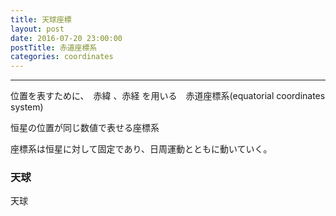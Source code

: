 ```yaml
---
title: 天球座標
layout: post
date: 2016-07-20 23:00:00
postTitle: 赤道座標系
categories: coordinates
---
```


-------

位置を表すために、　赤緯 、赤経 を用いる　赤道座標系(equatorial coordinates system)

恒星の位置が同じ数値で表せる座標系

座標系は恒星に対して固定であり、日周運動とともに動いていく。

### 天球
<div id="canvas"></div>

天球


<pre>
</pre>


<script src="//code.jquery.com/jquery-1.11.3.js"></script>
<script src="{{site.url}}/js/three.js"></script>
<script src="{{site.url}}/js/GeometryUtils.js"></script>
<script src="https://dl.dropboxusercontent.com/u/3587259/Code/Threejs/OrbitControls.js"></script>
<script src="https://cdn.rawgit.com/google/code-prettify/master/loader/run_prettify.js?skin=sons-of-obsidian"></script>
<script type="text/javascript">
var $window = $(window)
  // make code pretty
  $('pre').addClass('prettyprint');
  $('pre').css({"background":"#111",
                 "font-size":"1.05em",
                    "border":"0px"}
                );
  $('code').css({"font-size":"1.05em","color":"#f00"});
  $('canvas').css({"background":"#fff"});

var height = 500,
    width  = 700;

var proc1 = function(){

  // シーン追加
  var scene = new THREE.Scene();
  
  // カメラを追加
  var camera = new THREE.OrthographicCamera(  width / - 2, width / 2, height / 2, height / - 2, 1, 10000 );
  camera.position.z = 1000;

  // ライト追加
  var dirLight = new THREE.DirectionalLight(0x00ffff, 1);
  dirLight.position.set(0, 0, 1000);
  scene.add(dirLight);
  var dirLight = new THREE.DirectionalLight(0x00ffff, 1);
  dirLight.position.set(0, 0, -1000);
  scene.add(dirLight);
  var ambLight = new THREE.AmbientLight(0xffff00, 1.0);
  scene.add(ambLight);

  // renderer 追加
  var renderer = new THREE.WebGLRenderer();
  renderer.setSize( width, height );
  document.getElementById("canvas").appendChild( renderer.domElement );

  // control追加
  controls = new THREE.OrbitControls(camera, renderer.domElement);
  console.log(controls);
  // オブジェクト追加
  var group = new THREE.Group();
  
  // Celestial Sphere
  var geometry = new THREE.SphereGeometry( 200, 32, 32 );
  var material = new THREE.MeshLambertMaterial( {
    color: 0x00aaff,
    transparent: true,
    opacity: 0.3
  } );
  var shape = new THREE.Mesh( geometry, material );
  group.add( shape );

  // Earth
  var geometry = new THREE.SphereGeometry( 20, 32, 32 );
  var material = new THREE.MeshLambertMaterial( {
    color: 0x00ff00,
    transparent: false,
    opacity: 0.8
  } );
  var shape = new THREE.Mesh( geometry, material );
  group.add( shape );

  var geometry = new THREE.RingGeometry( 190, 200, 32 );
  var material = new THREE.MeshLambertMaterial( {
    color: 0xffff00
  } );
 
  var shape = new THREE.Mesh( geometry, material );
  group.add( shape );
  
  var shape2 = new THREE.Mesh( geometry, material );
  shape2.rotation.x = Math.PI;
  group.add( shape2 );

  var material = new THREE.LineBasicMaterial({
        color: 0xff00ff
    });
  var geometry = new THREE.Geometry();
  geometry.vertices.push(new THREE.Vector3(0, 0, 200));
  geometry.vertices.push(new THREE.Vector3(0, 0, -200));
  var shape = new THREE.Line( geometry, material );
  group.add( shape );



  // 文字
  var loader = new THREE.FontLoader();
  var font;
  loader.load( '{{site.url}}/fonts/helvetiker_regular.typeface.json',   
    function ( response ) {
      font = response;
      var text = "P";
      var textGeo = new THREE.TextGeometry( text, {
          font: font,
          size: 20,
          height: 20
      });    
      material = new THREE.MeshPhongMaterial( { color: 0xffffff } );
      var textMesh1 = new THREE.Mesh( textGeo, material );
      textMesh1.position.x = 10;
      textMesh1.position.z = 200;
      textMesh1.rotation.x =  Math.PI/180 * 90;
      group.add(textMesh1);

      text = "P'";
      textGeo = new THREE.TextGeometry( text, {
          font: font,
          size: 20,
          height: 20
      });
      var textMesh2 = new THREE.Mesh( textGeo, material );
      textMesh2.position.x = 10;
      textMesh2.position.z = -220;
      textMesh2.rotation.x =  Math.PI/180 * 90;
      group.add(textMesh2);

    });

  
  group.rotation.x = Math.PI/180 * -85;
  
  scene.add( group );
  
  function render() {
    requestAnimationFrame( render );

    renderer.render( scene, camera );

    controls.update();
  }
  render();
} 

proc1();

</script>
